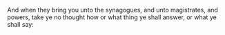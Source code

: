 And when they bring you unto the synagogues, and unto magistrates, and powers, take ye no thought how or what thing ye shall answer, or what ye shall say:
